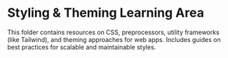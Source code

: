 # Styling & Theming Learning Area

This folder contains resources on CSS, preprocessors, utility frameworks (like Tailwind), and theming approaches for web apps. Includes guides on best practices for scalable and maintainable styles. 